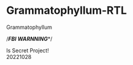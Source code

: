 # Grammatophyllum-RTL
Grammatophyllum

/***************FBI WARNNING****************/

Is Secret Project! \
20221028
